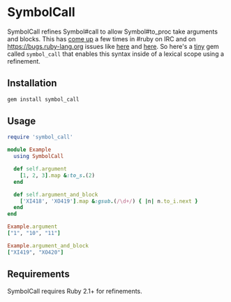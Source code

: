 # SymbolCall

SymbolCall refines Symbol#call to allow Symbol#to_proc take arguments and blocks. This has [come up](https://twitter.com/banisterfiend/status/444514395067281408) a few times in #ruby on IRC and on https://bugs.ruby-lang.org issues like [here](https://bugs.ruby-lang.org/issues/9076) and [here](https://bugs.ruby-lang.org/issues/9095). So here's a [tiny](/lib/symbol_call.rb) gem called `symbol_call` that enables this syntax inside of a lexical scope using a refinement.

## Installation

```bash
gem install symbol_call
```

## Usage

```ruby
require 'symbol_call'

module Example
  using SymbolCall

  def self.argument
    [1, 2, 3].map &:to_s.(2)
  end

  def self.argument_and_block
    ['XI418', 'XO419'].map &:gsub.(/\d+/) { |n| n.to_i.next }
  end
end

Example.argument
["1", "10", "11"]

Example.argument_and_block
["XI419", "XO420"]
```

## Requirements

SymbolCall requires Ruby 2.1+ for refinements.

